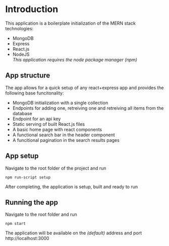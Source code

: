 # Introduction

This application is a boilerplate initialization of the MERN stack technologies:
 - MongoDB
 - Express
 - React.js
 - NodeJS  
*This application requires the node package manager (npm)*

## App structure

The app allows for a quick setup of any react+express app and provides the following base funcitonality:

 - MongoDB initialization with a single collection
 - Endpoints for adding one, retreiving one and retreiving all items from the database
 - Endpoint for an api key
 - Static serving of built React.js files
 - A basic home page with react components
 - A functional search bar in the header component 
 - A funcitional pagination in the search results pages  
  
## App setup
  
Navigate to the root folder of the project and run
```
npm run-script setup  
```    
After completing, the application is setup, built and ready to run
  
## Running the app

Navigate to the root folder and run 
```
npm start 
```
  
The application will be available on the _(default)_ address and port http://localhost:3000
